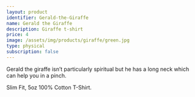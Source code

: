 ```yaml
---
layout: product
identifier: Gerald-the-Giraffe
name: Gerald the Giraffe
description: Giraffe t-shirt
price: 4
image: /assets/img/products/giraffe/green.jpg
type: physical
subscription: false
---
```


Gerald the giraffe isn’t particularly spiritual but he has a long neck which can help you in a pinch.

Slim Fit, 5oz 100% Cotton T-Shirt.
